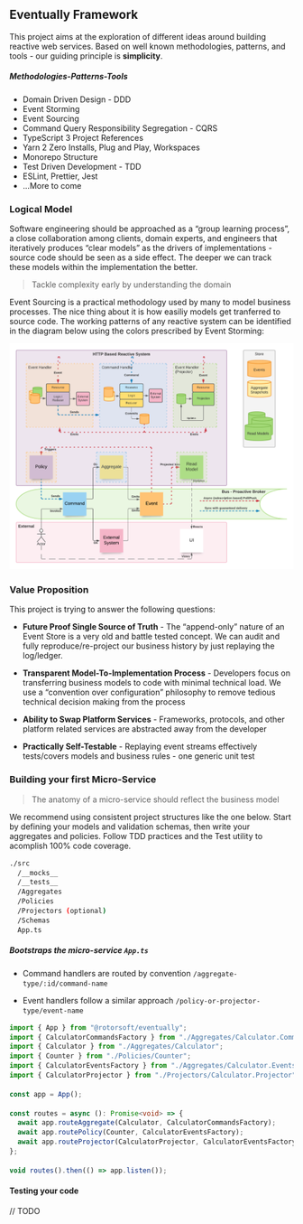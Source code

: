 ## Eventually Framework

This project aims at the exploration of different ideas around building reactive web services. Based on well known methodologies, patterns, and tools - our guiding principle is **simplicity**.

##### Methodologies-Patterns-Tools

- Domain Driven Design - DDD
- Event Storming
- Event Sourcing
- Command Query Responsibility Segregation - CQRS
- TypeScript 3 Project References
- Yarn 2 Zero Installs, Plug and Play, Workspaces
- Monorepo Structure
- Test Driven Development - TDD
- ESLint, Prettier, Jest
- ...More to come

### Logical Model

Software engineering should be approached as a “group learning process”, a close collaboration among clients, domain experts, and engineers that iteratively produces “clear models” as the drivers of implementations - source code should be seen as a side effect. The deeper we can track these models within the implementation the better.

> Tackle complexity early by understanding the domain

Event Sourcing is a practical methodology used by many to model business processes. The nice thing about it is how easiliy models get tranferred to source code. The working patterns of any reactive system can be identified in the diagram below using the colors prescribed by Event Storming:

![Logical Model](/assets/flow.png)

### Value Proposition

This project is trying to answer the following questions:

- **Future Proof Single Source of Truth** - The “append-only” nature of an Event Store is a very old and battle tested concept. We can audit and fully reproduce/re-project our business history by just replaying the log/ledger.

- **Transparent Model-To-Implementation Process** - Developers focus on transferring business models to code with minimal technical load. We use a “convention over configuration” philosophy to remove tedious technical decision making from the process

- **Ability to Swap Platform Services** - Frameworks, protocols, and other platform related services are abstracted away from the developer

- **Practically Self-Testable** - Replaying event streams effectively tests/covers models and business rules - one generic unit test

### Building your first Micro-Service

> The anatomy of a micro-service should reflect the business model

We recommend using consistent project structures like the one below. Start by defining your models and validation schemas, then write your aggregates and policies. Follow TDD practices and the Test utility to acomplish 100% code coverage.

```bash
./src
  /__mocks__
  /__tests__
  /Aggregates
  /Policies
  /Projectors (optional)
  /Schemas
  App.ts
```

##### Bootstraps the micro-service `App.ts`

- Command handlers are routed by convention `/aggregate-type/:id/command-name`

- Event handlers follow a similar approach `/policy-or-projector-type/event-name`

```typescript
import { App } from "@rotorsoft/eventually";
import { CalculatorCommandsFactory } from "./Aggregates/Calculator.Commands";
import { Calculator } from "./Aggregates/Calculator";
import { Counter } from "./Policies/Counter";
import { CalculatorEventsFactory } from "./Aggregates/Calculator.Events";
import { CalculatorProjector } from "./Projectors/Calculator.Projector";

const app = App();

const routes = async (): Promise<void> => {
  await app.routeAggregate(Calculator, CalculatorCommandsFactory);
  await app.routePolicy(Counter, CalculatorEventsFactory);
  await app.routeProjector(CalculatorProjector, CalculatorEventsFactory);
};

void routes().then(() => app.listen());
```

#### Testing your code

// TODO
